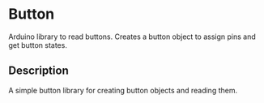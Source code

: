 # Button

Arduino library to read buttons. Creates a button object to assign pins and get button states.

## Description

A simple button library for creating button objects and reading them.
